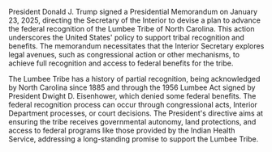President Donald J. Trump signed a Presidential Memorandum on January 23, 2025, directing the Secretary of the Interior to devise a plan to advance the federal recognition of the Lumbee Tribe of North Carolina. This action underscores the United States' policy to support tribal recognition and benefits. The memorandum necessitates that the Interior Secretary explores legal avenues, such as congressional action or other mechanisms, to achieve full recognition and access to federal benefits for the tribe.

The Lumbee Tribe has a history of partial recognition, being acknowledged by North Carolina since 1885 and through the 1956 Lumbee Act signed by President Dwight D. Eisenhower, which denied some federal benefits. The federal recognition process can occur through congressional acts, Interior Department processes, or court decisions. The President's directive aims at ensuring the tribe receives governmental autonomy, land protections, and access to federal programs like those provided by the Indian Health Service, addressing a long-standing promise to support the Lumbee Tribe.